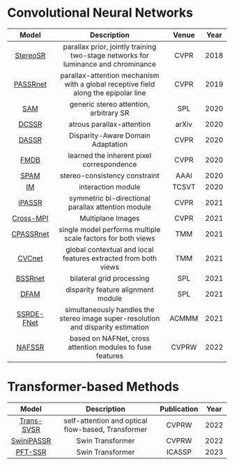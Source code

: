 # Convolutional Neural Networks
Model | Description | Venue | Year
:-:|:-:|:-:|:-:
[StereoSR](https://openaccess.thecvf.com/content_cvpr_2018/papers/Jeon_Enhancing_the_Spatial_CVPR_2018_paper.pdf)|parallax prior, jointly training two-stage networks for luminance and chrominance|CVPR|2018
[PASSRnet](https://openaccess.thecvf.com/content_CVPR_2019/papers/Wang_Learning_Parallax_Attention_for_Stereo_Image_Super-Resolution_CVPR_2019_paper.pdf)|parallax-attention mechanism with a global receptive field along the epipolar line|CVPR|2019
[SAM](https://ieeexplore.ieee.org/abstract/document/8998204)|generic stereo attention, arbitrary SR|SPL|2020
[DCSSR](https://arxiv.org/pdf/2003.08539.pdf)|atrous parallax-attention|arXiv|2020
[DASSR](https://openaccess.thecvf.com/content_CVPR_2020/papers/Yan_Disparity-Aware_Domain_Adaptation_in_Stereo_Image_Restoration_CVPR_2020_paper.pdf)|Disparity-Aware Domain Adaptation|CVPR|2020
[FMDB](https://openaccess.thecvf.com/content_CVPR_2020/papers/Yan_Disparity-Aware_Domain_Adaptation_in_Stereo_Image_Restoration_CVPR_2020_paper.pdf)| learned the inherent pixel correspondence|CVPR|2020
[SPAM](https://ojs.aaai.org/index.php/AAAI/article/view/6880/6734)|stereo-consistency constraint|AAAI|2020
[IM](https://ieeexplore.ieee.org/abstract/document/9253563)|interaction module|TCSVT|2020
[iPASSR](https://openaccess.thecvf.com/content/CVPR2021W/NTIRE/papers/Wang_Symmetric_Parallax_Attention_for_Stereo_Image_Super-Resolution_CVPRW_2021_paper.pdf)|symmetric bi-directional parallax attention module|CVPR|2021
[Cross-MPI](https://openaccess.thecvf.com/content/CVPR2021/papers/Zhou_Cross-MPI_Cross-Scale_Stereo_for_Image_Super-Resolution_Using_Multiplane_Images_CVPR_2021_paper.pdf)|Multiplane Images|CVPR|2021
[CPASSRnet](https://ieeexplore.ieee.org/abstract/document/9318556/)|single model performs multiple scale factors for both views|TMM|2021
[CVCnet](https://ieeexplore.ieee.org/abstract/document/9465749)|global contextual and local features extracted from both views|TMM|2021
[BSSRnet](https://ieeexplore.ieee.org/abstract/document/9382858)|bilateral grid processing|SPL|2021
[DFAM](https://ieeexplore.ieee.org/abstract/document/9449947/)|disparity feature alignment module|SPL|2021
[SSRDE-FNet](https://dl.acm.org/doi/abs/10.1145/3474085.3475356?casa_token=RvuVvKRSi64AAAAA:vOuqEUlEw0S6-a9hjc-8hixTsjb2VPD9u4mms-JZ4C1xNvgikDxFVFjXSp7G2I590fHLvtReJa8VzRY)|simultaneously handles the stereo image super-resolution and disparity estimation|ACMMM|2021
[NAFSSR](https://openaccess.thecvf.com/content/CVPR2022W/NTIRE/papers/Chu_NAFSSR_Stereo_Image_Super-Resolution_Using_NAFNet_CVPRW_2022_paper.pdf)|based on NAFNet, cross attention modules to fuse features|CVPRW|2022

# Transformer-based Methods
Model | Description | Publication | Year
:-:|:-:|:-:|:-:
[Trans-SVSR](https://openaccess.thecvf.com/content/CVPR2022W/NTIRE/papers/Imani_A_New_Dataset_and_Transformer_for_Stereoscopic_Video_Super-Resolution_CVPRW_2022_paper.pdf)| self-attention and optical flow-based, Transformer|CVPRW|2022
[SwiniPASSR](https://openaccess.thecvf.com/content/CVPR2022W/NTIRE/papers/Jin_SwiniPASSR_Swin_Transformer_Based_Parallax_Attention_Network_for_Stereo_Image_CVPRW_2022_paper.pdf)|Swin Transformer|CVPRW|2022
[PFT-SSR](https://ieeexplore.ieee.org/stamp/stamp.jsp?tp=&arnumber=10096174)|Swin Transformer|ICASSP|2023